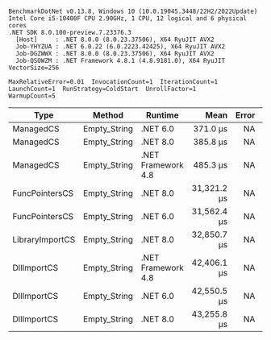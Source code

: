 ```

BenchmarkDotNet v0.13.8, Windows 10 (10.0.19045.3448/22H2/2022Update)
Intel Core i5-10400F CPU 2.90GHz, 1 CPU, 12 logical and 6 physical cores
.NET SDK 8.0.100-preview.7.23376.3
  [Host]     : .NET 8.0.0 (8.0.23.37506), X64 RyuJIT AVX2
  Job-YHYZUA : .NET 6.0.22 (6.0.2223.42425), X64 RyuJIT AVX2
  Job-DGZWWX : .NET 8.0.0 (8.0.23.37506), X64 RyuJIT AVX2
  Job-QSOWZM : .NET Framework 4.8.1 (4.8.9181.0), X64 RyuJIT VectorSize=256

MaxRelativeError=0.01  InvocationCount=1  IterationCount=1  
LaunchCount=1  RunStrategy=ColdStart  UnrollFactor=1  
WarmupCount=5  

```
| Type            | Method       | Runtime            | Mean        | Error | Median      | Min         | Max         | Allocated |
|---------------- |------------- |------------------- |------------:|------:|------------:|------------:|------------:|----------:|
| ManagedCS       | Empty_String | .NET 6.0           |    371.0 μs |    NA |    371.0 μs |    371.0 μs |    371.0 μs |     640 B |
| ManagedCS       | Empty_String | .NET 8.0           |    385.8 μs |    NA |    385.8 μs |    385.8 μs |    385.8 μs |     400 B |
| ManagedCS       | Empty_String | .NET Framework 4.8 |    485.3 μs |    NA |    485.3 μs |    485.3 μs |    485.3 μs |         - |
| FuncPointersCS  | Empty_String | .NET 8.0           | 31,321.2 μs |    NA | 31,321.2 μs | 31,321.2 μs | 31,321.2 μs |     448 B |
| FuncPointersCS  | Empty_String | .NET 6.0           | 31,562.4 μs |    NA | 31,562.4 μs | 31,562.4 μs | 31,562.4 μs |     688 B |
| LibraryImportCS | Empty_String | .NET 8.0           | 32,850.7 μs |    NA | 32,850.7 μs | 32,850.7 μs | 32,850.7 μs |     400 B |
| DllImportCS     | Empty_String | .NET Framework 4.8 | 42,406.1 μs |    NA | 42,406.1 μs | 42,406.1 μs | 42,406.1 μs |         - |
| DllImportCS     | Empty_String | .NET 6.0           | 42,550.5 μs |    NA | 42,550.5 μs | 42,550.5 μs | 42,550.5 μs |     640 B |
| DllImportCS     | Empty_String | .NET 8.0           | 43,255.8 μs |    NA | 43,255.8 μs | 43,255.8 μs | 43,255.8 μs |     400 B |
